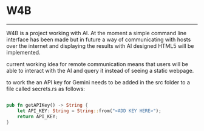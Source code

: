 # W4B
---

W4B is a project working with AI. At the moment a simple command line
interface has been made but in future a way of communicating with hosts
over the internet and displaying the results with AI designed HTML5 will
be implemented.

current working idea for remote communication means that users will be
able to interact with the AI and query it instead of seeing a static webpage.

to work the an API key for Gemini needs to be added in the src folder to a file
called secrets.rs as follows:
```rust

pub fn getAPIKey() -> String {
	let API_KEY: String = String::from("<ADD KEY HERE>");
	return API_KEY;
}
```
